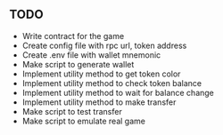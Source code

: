 TODO
---
- Write contract for the game
- Create config file with rpc url, token address
- Create .env file with wallet mnemonic
- Make script to generate wallet
- Implement utility method to get token color 
- Implement utility method to check token balance
- Implement utility method to wait for balance change
- Implement utility method to make transfer
- Make script to test transfer
- Make script to emulate real game
